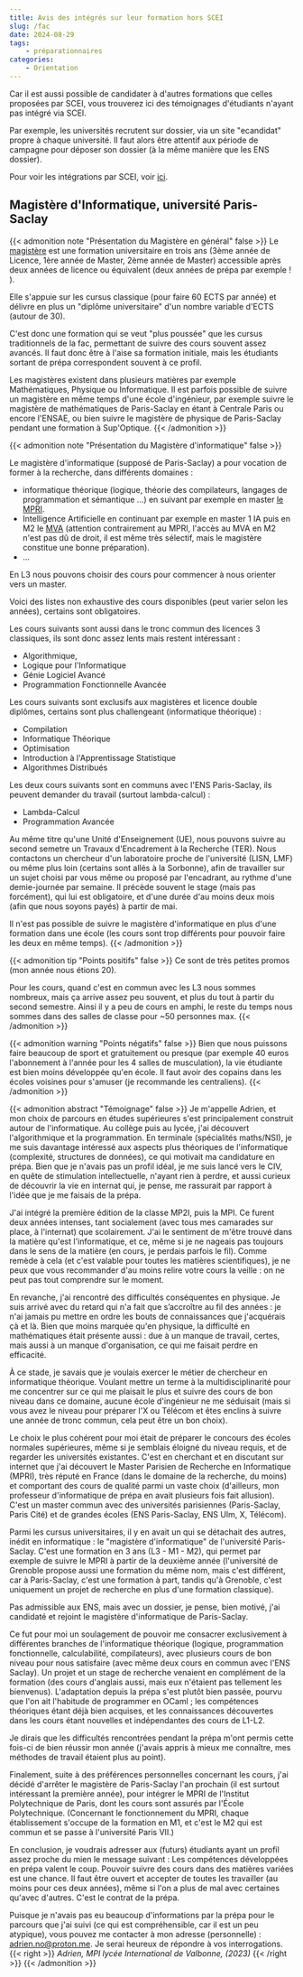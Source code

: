```yaml
---
title: Avis des intégrés sur leur formation hors SCEI
slug: /fac
date: 2024-08-29
tags:
    - préparationnaires
categories:
    - Orientation
---
```


Car il est aussi possible de candidater à d'autres formations que celles proposées par SCEI, vous trouverez ici des témoignages d'étudiants n'ayant pas intégré via SCEI.

Par exemple, les universités recrutent sur dossier, via un site "ecandidat" propre à chaque université. Il faut alors être attentif aux période de campagne pour déposer son dossier (à la même manière que les ENS dossier).

Pour voir les intégrations par SCEI, voir [ici](/scei).

## Magistère d'Informatique, université Paris-Saclay

{{< admonition note "Présentation du Magistère en général" false >}} <!-- On pourra mettre la présentation en dehors s'il y a d'autres témoignages de magistère -->
Le [magistère](https://fr.wikipedia.org/wiki/Magist%C3%A8re_(dipl%C3%B4me)) est une formation universitaire en trois ans (3ème année de Licence, 1ère année de Master, 2ème année de Master) accessible après deux années de licence ou équivalent (deux années de prépa par exemple ! ).

Elle s'appuie sur les cursus classique (pour faire 60 ECTS par année) et délivre en plus un "diplôme universitaire" d'un nombre variable d'ECTS (autour de 30).

C'est donc une formation qui se veut "plus poussée" que les cursus traditionnels de la fac, permettant de suivre des cours souvent assez avancés. Il faut donc être à l'aise sa formation initiale, mais les étudiants sortant de prépa correspondent souvent à ce profil.

Les magistères existent dans plusieurs matières par exemple Mathématiques, Physique ou Informatique. Il est parfois possible de suivre un magistère en même temps d'une école d'ingénieur, par exemple suivre le magistère de mathématiques de Paris-Saclay en étant à Centrale Paris ou encore l'ENSAE, ou bien suivre le magistère de physique de Paris-Saclay pendant une formation à Sup'Optique.
{{< /admonition >}}

{{< admonition note "Présentation du Magistère d'informatique" false >}}

Le magistère d'informatique (supposé de Paris-Saclay) a pour vocation de former à la recherche, dans différents domaines :

- informatique théorique (logique, théorie des compilateurs, langages de programmation et sémantique ...) en suivant par exemple en master [le MPRI](https://wikimpri.dptinfo.ens-cachan.fr/doku.php).
- Intelligence Artificielle en continuant par exemple en master 1 IA puis en M2 le [MVA](https://www.master-mva.com/) (attention contrairement au MPRI, l'accès au MVA en M2 n'est pas dû de droit, il est même très sélectif, mais le magistère constitue une bonne préparation).
- ...

En L3 nous pouvons choisir des cours pour commencer à nous orienter vers un master.

Voici des listes non exhaustive des cours disponibles (peut varier selon les années), certains sont obligatoires.

Les cours suivants sont aussi dans le tronc commun des licences 3 classiques, ils sont donc assez lents mais restent intéressant :

- Algorithmique,
- Logique pour l'Informatique
- Génie Logiciel Avancé
- Programmation Fonctionnelle Avancée

Les cours suivants sont exclusifs aux magistères et licence double diplômes, certains sont plus challengeant (informatique théorique) :

- Compilation
- Informatique Théorique
- Optimisation
- Introduction à l'Apprentissage Statistique
- Algorithmes Distribués

Les deux cours suivants sont en communs avec l'ENS Paris-Saclay, ils peuvent demander du travail (surtout lambda-calcul) :

- Lambda-Calcul
- Programmation Avancée

Au même titre qu'une Unité d'Enseignement (UE), nous pouvons suivre au second semetre un Travaux d'Encadrement à la Recherche (TER). Nous contactons un chercheur d'un laboratoire proche de l'université (LISN, LMF) ou même plus loin (certains sont allés à la Sorbonne), afin de travailler sur un sujet choisi par vous même ou proposé par l'encadrant, au rythme d'une demie-journée par semaine. Il précède souvent le stage (mais pas forcément), qui lui est obligatoire, et d'une durée d'au moins deux mois (afin que nous soyons payés) à partir de mai.

Il n'est pas possible de suivre le magistère d'informatique en plus d'une formation dans une école (les cours sont trop différents pour pouvoir faire les deux en même temps).
{{< /admonition >}}

{{< admonition tip "Points positifs" false >}}
Ce sont de très petites promos (mon année nous étions 20).

Pour les cours, quand c'est en commun avec les L3 nous sommes nombreux, mais ça arrive assez peu souvent, et plus du tout à partir du second semestre. Ainsi il y a peu de cours en amphi, le reste du temps nous sommes dans des salles de classe pour ~50 personnes max.
{{< /admonition >}}

{{< admonition warning "Points négatifs" false >}}
Bien que nous puissons faire beaucoup de sport et gratuitement ou presque (par exemple 40 euros l'abonnement à l'année pour les 4 salles  de musculation), la vie étudiante est bien moins développée qu'en école. Il faut avoir des copains dans les écoles voisines pour s'amuser (je recommande les centraliens).
{{< /admonition >}}

{{< admonition abstract "Témoignage" false >}}
Je m'appelle Adrien, et mon choix de parcours en études supérieures s'est principalement construit autour de l'informatique.
Au collège puis au lycée, j'ai découvert l'algorithmique et la programmation. En terminale (spécialités maths/NSI), je me suis davantage intéressé aux aspects plus théoriques de l'informatique (complexité, structures de données), ce qui motivait ma candidature en prépa. Bien que je n'avais pas un profil idéal, je me suis lancé vers le CIV, en quête de stimulation intellectuelle, n'ayant rien à perdre, et aussi curieux de découvrir la vie en internat qui, je pense, me rassurait par rapport à l'idée que je me faisais de la prépa.

J'ai intégré la première édition de la classe MP2I, puis la MPI. Ce furent deux années intenses, tant socialement (avec tous mes camarades sur place, à l'internat) que scolairement. J'ai le sentiment de m'être trouvé dans la matière qu'est l'informatique, et ce, même si je ne nageais pas toujours dans le sens de la matière (en cours, je perdais parfois le fil). Comme remède à cela (et c'est valable pour toutes les matières scientifiques), je ne peux que vous recommander d'au moins relire votre cours la veille : on ne peut pas tout comprendre sur le moment.

En revanche, j'ai rencontré des difficultés conséquentes en physique. Je suis arrivé avec du retard qui n'a fait que s’accroître au fil des années : je n'ai jamais pu mettre en ordre les bouts de connaissances que j'acquérais çà et là. Bien que moins marquée qu'en physique, la difficulté en mathématiques était présente aussi : due à un manque de travail, certes, mais aussi à un manque d'organisation, ce qui me faisait perdre en efficacité.

À ce stade, je savais que je voulais exercer le métier de chercheur en informatique théorique. Voulant mettre un terme à la multidisciplinarité pour me concentrer sur ce qui me plaisait le plus et suivre des cours de bon niveau dans ce domaine, aucune école d'ingénieur ne me séduisait (mais si vous avez le niveau pour préparer l'X ou Télécom et êtes enclins à suivre une année de tronc commun, cela peut être un bon choix).

Le choix le plus cohérent pour moi était de préparer le concours des écoles normales supérieures, même si je semblais éloigné du niveau requis, et de regarder les universités existantes.
C'est en cherchant et en discutant sur internet que j'ai découvert le Master Parisien de Recherche en Informatique (MPRI), très réputé en France (dans le domaine de la recherche, du moins) et comportant des cours de qualité parmi un vaste choix (d'ailleurs, mon professeur d'informatique de prépa en avait plusieurs fois fait allusion). C'est un master commun avec des universités parisiennes (Paris-Saclay, Paris Cité) et de grandes écoles (ENS Paris-Saclay, ENS Ulm, X, Télécom).

Parmi les cursus universitaires, il y en avait un qui se détachait des autres, inédit en informatique : le "magistère d'informatique" de l'université Paris-Saclay. C'est une formation en 3 ans (L3 - M1 - M2), qui permet par exemple de suivre le MPRI à partir de la deuxième année (l'université de Grenoble propose aussi une formation du même nom, mais c'est différent, car à Paris-Saclay, c'est une formation à part, tandis qu'à Grenoble, c'est uniquement un projet de recherche en plus d'une formation classique).

Pas admissible aux ENS, mais avec un dossier, je pense, bien motivé, j'ai candidaté et rejoint le magistère d'informatique de Paris-Saclay.

Ce fut pour moi un soulagement de pouvoir me consacrer exclusivement à différentes branches de l'informatique théorique (logique, programmation fonctionnelle, calculabilité, compilateurs), avec plusieurs cours de bon niveau pour nous satisfaire (avec même deux cours en commun avec l'ENS Saclay). Un projet et un stage de recherche venaient en complément de la formation (des cours d'anglais aussi, mais eux n'étaient pas tellement les bienvenus).
L'adaptation depuis la prépa s'est plutôt bien passée, pourvu que l'on ait l'habitude de programmer en OCaml ; les compétences théoriques étant déjà bien acquises, et les connaissances découvertes dans les cours étant nouvelles et indépendantes des cours de L1-L2.

Je dirais que les difficultés rencontrées pendant la prépa m'ont permis cette fois-ci de bien réussir mon année (j'avais appris à mieux me connaître, mes méthodes de travail étaient plus au point).

Finalement, suite à des préférences personnelles concernant les cours, j'ai décidé d'arrêter le magistère de Paris-Saclay l'an prochain (il est surtout intéressant la première année), pour intégrer le MPRI de l'Institut Polytechnique de Paris, dont les cours sont assurés par l'École Polytechnique. (Concernant le fonctionnement du MPRI, chaque établissement s'occupe de la formation en M1, et c'est le M2 qui est commun et se passe à l'université Paris VII.)

En conclusion, je voudrais adresser aux (futurs) étudiants ayant un profil assez proche du mien le message suivant : Les compétences développées en prépa valent le coup. Pouvoir suivre des cours dans des matières variées est une chance. Il faut être ouvert et accepter de toutes les travailler (au moins pour ces deux années), même si l'on a plus de mal avec certaines qu'avec d'autres. C'est le contrat de la prépa.

Puisque je n'avais pas eu beaucoup d'informations par la prépa pour le parcours que j'ai suivi (ce qui est compréhensible, car il est un peu atypique), vous pouvez me contacter à mon adresse (personnelle) : <adrien.no@proton.me>. Je serai heureux de répondre à vos interrogations.
{{< right >}} *Adrien, MPI lycée International de Valbonne, (2023)* {{< /right >}}
{{< /admonition >}}
